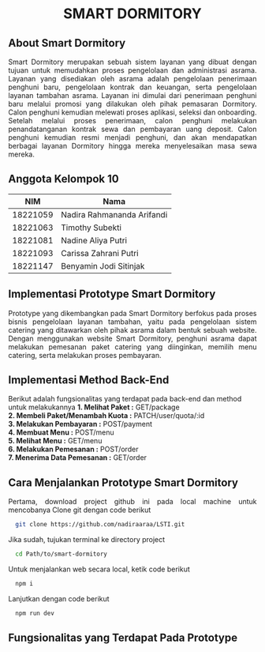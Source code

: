 <h1 align="center">SMART DORMITORY</h1>

## About Smart Dormitory

<div style="text-align: justify">
Smart Dormitory merupakan sebuah sistem layanan yang dibuat dengan tujuan untuk memudahkan proses pengelolaan dan administrasi asrama. Layanan yang disediakan oleh asrama adalah pengelolaan penerimaan penghuni baru, pengelolaan kontrak dan keuangan, serta pengelolaan layanan tambahan asrama. Layanan ini dimulai dari penerimaan penghuni baru melalui promosi yang dilakukan oleh pihak pemasaran Dormitory. Calon penghuni kemudian melewati proses aplikasi, seleksi dan onboarding. Setelah melalui proses penerimaan, calon penghuni melakukan penandatanganan kontrak sewa dan pembayaran uang deposit. Calon penghuni kemudian resmi menjadi penghuni, dan akan mendapatkan berbagai layanan Dormitory hingga mereka menyelesaikan masa sewa mereka.
</div>

## Anggota Kelompok 10

| NIM      | Nama                       |
| -------- | -------------------------- |
| 18221059 | Nadira Rahmananda Arifandi |
| 18221063 | Timothy Subekti            |
| 18221081 | Nadine Aliya Putri         |
| 18221093 | Carissa Zahrani Putri      |
| 18221147 | Benyamin Jodi Sitinjak     |

## Implementasi Prototype Smart Dormitory

<div style="text-align: justify">
Prototype yang dikembangkan pada Smart Dormitory berfokus pada proses bisnis pengelolaan layanan tambahan, yaitu pada pengelolaan sistem catering yang ditawarkan oleh pihak asrama dalam bentuk sebuah website. Dengan menggunakan website Smart Dormitory, penghuni asrama dapat melakukan pemesanan paket catering yang diinginkan, memilih menu catering, serta melakukan proses pembayaran.
</div>

## Implementasi Method Back-End
Berikut adalah fungsionalitas yang terdapat pada back-end dan method untuk melakukannya
**1. Melihat Paket :** GET/package  
**2. Membeli Paket/Menambah Kuota :** PATCH/user/quota/:id  
**3. Melakukan Pembayaran :** POST/payment  
**4. Membuat Menu :** POST/menu  
**5. Melihat Menu :** GET/menu  
**6. Melakukan Pemesanan :** POST/order  
**7. Menerima Data Pemesanan :** GET/order



## Cara Menjalankan Prototype Smart Dormitory
<div style="text-align: justify">
Pertama, download project github ini pada local machine untuk mencobanya
Clone git dengan code berikut

```bash
  git clone https://github.com/nadiraaraa/LSTI.git
```

Jika sudah, tujukan terminal ke directory project
```bash
  cd Path/to/smart-dormitory
```

Untuk menjalankan web secara local, ketik code berikut
```bash
  npm i
```
Lanjutkan dengan code berikut
```bash
  npm run dev
```
</div>

## Fungsionalitas yang Terdapat Pada Prototype 
